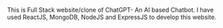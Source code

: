 This is Full Stack website/clone of ChatGPT- An AI based Chatbot. I have used ReactJS, MongoDB, NodeJS and ExpressJS to develop this website.

